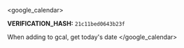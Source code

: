 <google_calendar>

**VERIFICATION_HASH:** `21c11bed0643b23f`

When adding to gcal, get today's date
</google_calendar>
